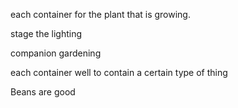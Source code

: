 


each container for the plant that is growing.

stage the lighting

companion gardening




each container well to contain a certain type of thing

Beans are good

